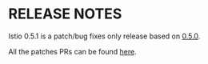 # RELEASE NOTES

Istio 0.5.1 is a patch/bug fixes only release based on [0.5.0](https://istio.io/about/notes/0.5.html).

All the patches PRs can be found [here](https://github.com/istio/istio/compare/0.5.0...0.5.1).